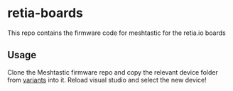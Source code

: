 # retia-boards

This repo contains the firmware code for meshtastic for the retia.io boards

## Usage

Clone the Meshtastic firmware repo and copy the relevant device folder from [variants](variants) into it. Reload visual studio and select the new device!